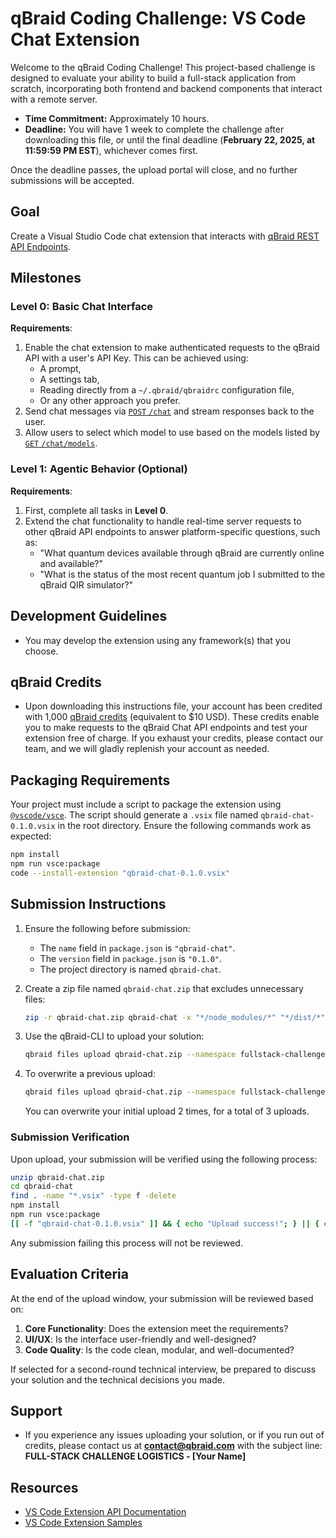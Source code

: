 # qBraid Coding Challenge: VS Code Chat Extension

Welcome to the qBraid Coding Challenge! This project-based challenge is designed to evaluate your ability to build a full-stack application from scratch, incorporating both frontend and backend components that interact with a remote server.

- **Time Commitment:** Approximately 10 hours.
- **Deadline:** You will have 1 week to complete the challenge after downloading this file, or until the final deadline (**February 22, 2025, at 11:59:59 PM EST**), whichever comes first.

Once the deadline passes, the upload portal will close, and no further submissions will be accepted.

## Goal

Create a Visual Studio Code chat extension that interacts with [qBraid REST API Endpoints](https://docs.qbraid.com/api-reference/user-guide/introduction).

## Milestones

### Level 0: Basic Chat Interface

**Requirements**:
1. Enable the chat extension to make authenticated requests to the qBraid API with a user's API Key. This can be achieved using:
   - A prompt,
   - A settings tab,
   - Reading directly from a `~/.qbraid/qbraidrc` configuration file,
   - Or any other approach you prefer.
2. Send chat messages via [`POST` `/chat`](https://docs.qbraid.com/api-reference/rest/post-chat) and stream responses back to the user.
3. Allow users to select which model to use based on the models listed by [`GET` `/chat/models`](https://docs.qbraid.com/api-reference/rest/get-chat-models).

### Level 1: Agentic Behavior (Optional)

**Requirements**:
1. First, complete all tasks in **Level 0**.
2. Extend the chat functionality to handle real-time server requests to other qBraid API endpoints to answer platform-specific questions, such as:
   - "What quantum devices available through qBraid are currently online and available?"
   - "What is the status of the most recent quantum job I submitted to the qBraid QIR simulator?"

## Development Guidelines

- You may develop the extension using any framework(s) that you choose.

## qBraid Credits

- Upon downloading this instructions file, your account has been credited with 1,000 [qBraid credits](https://docs.qbraid.com/home/pricing) (equivalent to $10 USD). These credits enable you to make requests to the qBraid Chat API endpoints and test your extension free of charge. If you exhaust your credits, please contact our team, and we will gladly replenish your account as needed.

## Packaging Requirements

Your project must include a script to package the extension using [`@vscode/vsce`](https://www.npmjs.com/package/@vscode/vsce). The script should generate a `.vsix` file named `qbraid-chat-0.1.0.vsix` in the root directory. Ensure the following commands work as expected:

```bash
npm install
npm run vsce:package
code --install-extension "qbraid-chat-0.1.0.vsix"
```

## Submission Instructions

1. Ensure the following before submission:
   - The `name` field in `package.json` is `"qbraid-chat"`.
   - The `version` field in `package.json` is `"0.1.0"`.
   - The project directory is named `qbraid-chat`.
2. Create a zip file named `qbraid-chat.zip` that excludes unnecessary files:
   ```bash
   zip -r qbraid-chat.zip qbraid-chat -x "*/node_modules/*" "*/dist/*" "*/out/*" "*/.git/*" "*.vsix"
   ```
3. Use the qBraid-CLI to upload your solution:
   ```bash
   qbraid files upload qbraid-chat.zip --namespace fullstack-challenge
   ```
4. To overwrite a previous upload:
   ```bash
   qbraid files upload qbraid-chat.zip --namespace fullstack-challenge --overwrite
   ```

   You can overwrite your initial upload 2 times, for a total of 3 uploads.

### Submission Verification

Upon upload, your submission will be verified using the following process:

```bash
unzip qbraid-chat.zip
cd qbraid-chat
find . -name "*.vsix" -type f -delete
npm install
npm run vsce:package
[[ -f "qbraid-chat-0.1.0.vsix" ]] && { echo "Upload success!"; } || { echo "Error: VSIX file not found."; exit 1; }
```

Any submission failing this process will not be reviewed.

## Evaluation Criteria

At the end of the upload window, your submission will be reviewed based on:
1. **Core Functionality**: Does the extension meet the requirements?
2. **UI/UX**: Is the interface user-friendly and well-designed?
3. **Code Quality**: Is the code clean, modular, and well-documented?

If selected for a second-round technical interview, be prepared to discuss your solution and the technical decisions you made.

## Support

- If you experience any issues uploading your solution, or if you run out of credits, please contact us at **contact@qbraid.com** with the subject line:
**FULL-STACK CHALLENGE LOGISTICS - [Your Name]**

## Resources

- [VS Code Extension API Documentation](https://code.visualstudio.com/api)
- [VS Code Extension Samples](https://github.com/microsoft/vscode-extension-samples)
